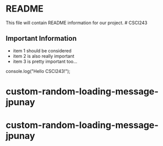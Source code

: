 # README

This file will contain README information for our project. # CSCI243

## Important Information

* item 1 should be considered 
* item 2 is also really important
* item 3 is pretty important too...

console.log("Hello CSCI243!");
# custom-random-loading-message-jpunay
# custom-random-loading-message-jpunay
